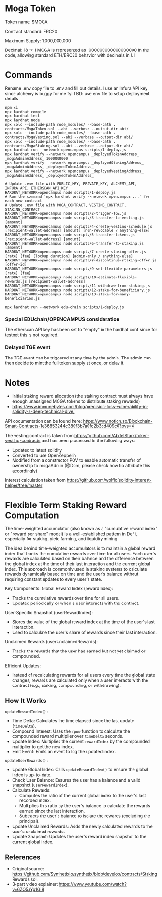 <!-- cSpell:ignore opencampus moga -->

# Moga Token

Token name: $MOGA

Contract standard: ERC20

Maximum Supply: 1,000,000,000

Decimal: 18 -> 1 MOGA is represented as 1000000000000000000 in the code, allowing standard ETH/ERC20 behavior with decimals in UI

# Commands

Rename .env copy file to .env and fill out details. I use an Infura API key since alchemy is buggy for me fyi
TBD: use env file to setup deployment details

```shell
npm ci
npx hardhat compile
npx hardhat test
npx hardhat node
npx solc --include-path node_modules/ --base-path . contracts/MogaToken.sol --abi --verbose --output-dir abi/
npx solc --include-path node_modules/ --base-path . contracts/MogaVesting.sol --abi --verbose --output-dir abi/
npx solc --include-path node_modules/ --base-path . contracts/MogaStaking.sol --abi --verbose --output-dir abi/
npx hardhat run --network opencampus scripts/1-deploy.js
npx hardhat verify --network opencampus _deployedTokenAddress_ _mogaAdminAddress_ 1000000000
npx hardhat verify --network opencampus _deployedStakingAddress_ _mogaAdminAddress_ _deployedTokenAddress_
npx hardhat verify --network opencampus _deployedVestingAddress_ _mogaAdminAddress_ _deployedTokenAddress_
```

```shell
# Update .env file with PUBLIC_KEY, PRIVATE_KEY, ALCHEMY_API, INFURA_API, ETHERSCAN_API_KEY
HARDHAT_NETWORK=opencampus node scripts/1-deploy.js
# Run the command `npx hardhat verify --network opencampus ...` for each new contract
# Update .env file with MOGA_CONTRACT, VESTING_CONTRACT, STAKING_CONTRACT
HARDHAT_NETWORK=opencampus node scripts/2-trigger-TGE.js
HARDHAT_NETWORK=opencampus node scripts/3-transfer-to-vesting.js [amount]
HARDHAT_NETWORK=opencampus node scripts/4-create-vesting-schedule.js [recipient-wallet-address] [amount] [non-revocable / anything-else]
HARDHAT_NETWORK=opencampus node scripts/5-transfer-tokens.js [recipient-wallet-address] [amount]
HARDHAT_NETWORK=opencampus node scripts/6-transfer-to-staking.js [amount]
HARDHAT_NETWORK=opencampus node scripts/7-create-staking-offer.js [rate] [fee] [lockup duration] [admin-only / anything-else]
HARDHAT_NETWORK=opencampus node scripts/8-discontinue-staking-offer.js [offer-id]
HARDHAT_NETWORK=opencampus node scripts/9-set-flexible-parameters.js [rate] [fee]
HARDHAT_NETWORK=opencampus node scripts/10-estimate-flexible-rewards.js [recipient-wallet-address]
HARDHAT_NETWORK=opencampus node scripts/11-withdraw-from-staking.js
HARDHAT_NETWORK=opencampus node scripts/12-stake-for-beneficiary.js
HARDHAT_NETWORK=opencampus node scripts/13-stake-for-many-beneficiaries.js
```

```shell
npx hardhat run --network edu-chain scripts/1-deploy.js
```

### Special EDUchain/OPENCAMPUS consideration

The etherscan API key has been set to "empty" in the hardhat conf since for testnet this is not required.

### Delayed TGE event

The TGE event can be triggered at any time by the admin. The admin can then decide to mint the full token supply at once, or delay it.

# Notes

-   Initial staking reward allocation (the staking contract must always have enough unassigned MOGA tokens to distribute staking rewards)
-   https://www.immunebytes.com/blog/precision-loss-vulnerability-in-solidity-a-deep-technical-dive/

API documentation can be found here: https://www.notion.so/Blockchain-Smart-Contracts-1e36853244c380f3b7a0fc2b3cd409c6?pvs=4

The vesting contract is taken from https://github.com/AbdelStark/token-vesting-contracts and has been processed in the following ways:

-   Updated to latest solidity
-   Converted to use OpenZeppelin
-   Modified from a constructor POV to enable automatic transfer of ownership to mogaAdmin (@Dom, please check how tio attribute this accordingly)

Interest calculation taken from https://github.com/wolflo/solidity-interest-helper/tree/master

# Flexible Term Staking Reward Computation

The time-weighted accumulator (also known as a "cumulative reward index" or "reward per share" model) is a well-established pattern in DeFi, especially for staking, yield farming, and liquidity mining.

The idea behind time-weighted accumulators is to maintain a global reward index that tracks the cumulative rewards over time for all users.
Each user's rewards are calculated based on their balance and the difference between the global index at the time of their last interaction and the current global index.
This approach is commonly used in staking systems to calculate rewards dynamically based on time and the user's balance without requiring constant updates to every user's state.

Key Components:
Global Reward Index (rewardIndex):

-   Tracks the cumulative rewards over time for all users.
-   Updated periodically or when a user interacts with the contract.

User-Specific Snapshot (userRewardIndex):

-   Stores the value of the global reward index at the time of the user's last interaction.
-   Used to calculate the user's share of rewards since their last interaction.

Unclaimed Rewards (userUnclaimedRewards):

-   Tracks the rewards that the user has earned but not yet claimed or compounded.

Efficient Updates:

-   Instead of recalculating rewards for all users every time the global state changes, rewards are calculated only when a user interacts with the contract (e.g., staking, compounding, or withdrawing).

## How It Works

`updateRewardIndex():`

-   Time Delta: Calculates the time elapsed since the last update (`timeDelta`).
-   Compound Interest: Uses the `rpow` function to calculate the compounded reward multiplier over `timeDelta` seconds.
-   Update Index: Multiplies the current `rewardIndex` by the compounded multiplier to get the new index.
-   Emit Event: Emits an event to log the updated index.

`updateUserRewards():`

-   Update Global Index: Calls `updateRewardIndex()` to ensure the global index is up-to-date.
-   Check User Balance: Ensures the user has a balance and a valid snapshot (`userRewardIndex`).
-   Calculate Rewards:
    -   Computes the ratio of the current global index to the user's last recorded index.
    -   Multiplies this ratio by the user's balance to calculate the rewards earned since the last interaction.
    -   Subtracts the user's balance to isolate the rewards (excluding the principal).
-   Update Unclaimed Rewards: Adds the newly calculated rewards to the user's unclaimed rewards.
-   Update Snapshot: Updates the user's reward index snapshot to the current global index.

## References

-   Original source: https://github.com/Synthetixio/synthetix/blob/develop/contracts/StakingRewards.sol,
-   3-part video explainer: https://www.youtube.com/watch?v=6ZO5aYg1GI8
